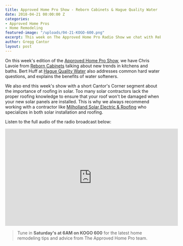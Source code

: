 ```yaml
---
title: Approved Home Pro Show - Reborn Cabinets & Hague Quality Water
date: 2018-04-21 00:00:00 Z
categories:
- Approved Home Pros
- Home Remodeling
featured-image: "/uploads/04-21-KOGO-600.png"
excerpt: This week on The Approved Home Pro Radio Show we chat with Reborn Cabinets and Hague Quality Water. Check out the full audio here!
author: Gregg Cantor
layout: post
---
```


On this week's edition of the [Approved Home Pro Show](https://www.sandiegoapprovedhomepros.com/blog/approved-home-pro-radio-show-system-pavers-care-plumbing-heating-air/), we have Chris Lavoie from [Reborn Cabinets](https://www.reborncabinets.com/) talking about new trends in kitchens and baths. Bert Huff at [Hague Quality Water](http://sandiego.haguewater.com/) also addresses common hard water questions, and explains the benefits of water softeners.

We also end this week's show with a short Cantor's Corner segment about the importance of roofing in solar. Too many solar contractors lack the proper roofing knowledge to ensure that your roof won't be damaged when your new solar panels are installed. This is why we always recommend working with a contractor like [Milholland Solar Electric & Roofing](/home-improvement-pros-we-love-to-work-with-milholland-solar-electric-roofing/) who specializes in both solar installation and roofing.

Listen to the full audio of the radio broadcast below:

<div class="flex-video">
  <iframe width="560" height="315" src="https://www.youtube.com/embed/NS1uijxdudM?rel=0&amp;showinfo=0" frameborder="0" allow="autoplay; encrypted-media" allowfullscreen></iframe>
</div>

> Tune in **Saturday's at 6AM on KOGO 600** for the latest home remodeling tips and advice from The Approved Home Pro team.
